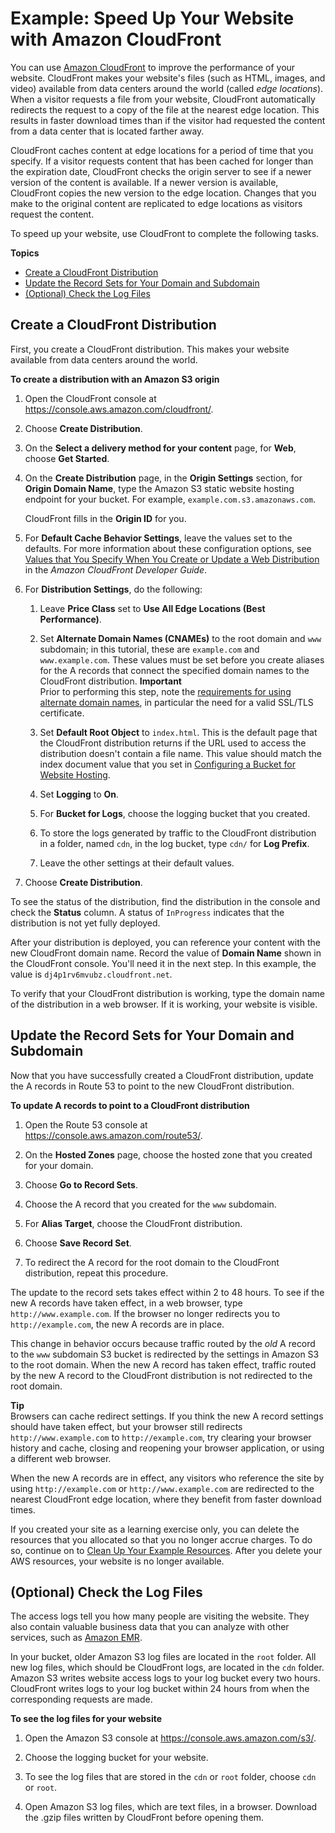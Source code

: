 # Example: Speed Up Your Website with Amazon CloudFront<a name="website-hosting-cloudfront-walkthrough"></a>

You can use [Amazon CloudFront](http://aws.amazon.com/cloudfront) to improve the performance of your website\. CloudFront makes your website's files \(such as HTML, images, and video\) available from data centers around the world \(called *edge locations*\)\. When a visitor requests a file from your website, CloudFront automatically redirects the request to a copy of the file at the nearest edge location\. This results in faster download times than if the visitor had requested the content from a data center that is located farther away\.

CloudFront caches content at edge locations for a period of time that you specify\. If a visitor requests content that has been cached for longer than the expiration date, CloudFront checks the origin server to see if a newer version of the content is available\. If a newer version is available, CloudFront copies the new version to the edge location\. Changes that you make to the original content are replicated to edge locations as visitors request the content\.

To speed up your website, use CloudFront to complete the following tasks\.

**Topics**
+ [Create a CloudFront Distribution](#create-distribution)
+ [Update the Record Sets for Your Domain and Subdomain](#update-record-sets)
+ [\(Optional\) Check the Log Files](#check-log-files)

## Create a CloudFront Distribution<a name="create-distribution"></a>

First, you create a CloudFront distribution\. This makes your website available from data centers around the world\.

**To create a distribution with an Amazon S3 origin**

1. Open the CloudFront console at [ https://console\.aws\.amazon\.com/cloudfront/](https://console.aws.amazon.com/cloudfront/)\.

1. Choose **Create Distribution**\.

1. On the **Select a delivery method for your content** page, for **Web**, choose **Get Started**\.

1. On the **Create Distribution** page, in the **Origin Settings** section, for **Origin Domain Name**, type the Amazon S3 static website hosting endpoint for your bucket\. For example, `example.com.s3.amazonaws.com`\.

   CloudFront fills in the **Origin ID** for you\.

1. For **Default Cache Behavior Settings**, leave the values set to the defaults\. For more information about these configuration options, see [Values that You Specify When You Create or Update a Web Distribution](https://docs.aws.amazon.com/AmazonCloudFront/latest/DeveloperGuide/WorkingWithDownloadDistributions.html#DownloadDistValuesYouSpecify) in the *Amazon CloudFront Developer Guide*\.

1. For **Distribution Settings**, do the following:

   1. Leave **Price Class** set to **Use All Edge Locations \(Best Performance\)**\.

   1. Set **Alternate Domain Names \(CNAMEs\)** to the root domain and `www` subdomain; in this tutorial, these are `example.com` and `www.example.com`\. These values must be set before you create aliases for the A records that connect the specified domain names to the CloudFront distribution\.
**Important**  
Prior to performing this step, note the [requirements for using alternate domain names](https://docs.aws.amazon.com/AmazonCloudFront/latest/DeveloperGuide/CNAMEs.html#alternate-domain-names-requirements), in particular the need for a valid SSL/TLS certificate\. 

   1. Set **Default Root Object** to `index.html`\. This is the default page that the CloudFront distribution returns if the URL used to access the distribution doesn't contain a file name\. This value should match the index document value that you set in [Configuring a Bucket for Website Hosting](HowDoIWebsiteConfiguration.md)\.

   1. Set **Logging** to **On**\.

   1. For **Bucket for Logs**, choose the logging bucket that you created\.

   1. To store the logs generated by traffic to the CloudFront distribution in a folder, named `cdn`, in the log bucket, type `cdn/` for **Log Prefix**\.

   1. Leave the other settings at their default values\.

1. Choose **Create Distribution**\.

To see the status of the distribution, find the distribution in the console and check the **Status** column\. A status of `InProgress` indicates that the distribution is not yet fully deployed\.

After your distribution is deployed, you can reference your content with the new CloudFront domain name\. Record the value of **Domain Name** shown in the CloudFront console\. You'll need it in the next step\. In this example, the value is `dj4p1rv6mvubz.cloudfront.net`\. 

To verify that your CloudFront distribution is working, type the domain name of the distribution in a web browser\. If it is working, your website is visible\. 

## Update the Record Sets for Your Domain and Subdomain<a name="update-record-sets"></a>

Now that you have successfully created a CloudFront distribution, update the A records in Route 53 to point to the new CloudFront distribution\.

**To update A records to point to a CloudFront distribution**

1. Open the Route 53 console at [https://console\.aws\.amazon\.com/route53/](https://console.aws.amazon.com/route53/)\.

1. On the **Hosted Zones** page, choose the hosted zone that you created for your domain\.

1. Choose **Go to Record Sets**\.

1. Choose the A record that you created for the `www` subdomain\.

1. For **Alias Target**, choose the CloudFront distribution\.

1. Choose **Save Record Set**\.

1. To redirect the A record for the root domain to the CloudFront distribution, repeat this procedure\.

The update to the record sets takes effect within 2 to 48 hours\. To see if the new A records have taken effect, in a web browser, type `http://www.example.com`\. If the browser no longer redirects you to `http://example.com`, the new A records are in place\. 

This change in behavior occurs because traffic routed by the *old* A record to the `www` subdomain S3 bucket is redirected by the settings in Amazon S3 to the root domain\. When the new A record has taken effect, traffic routed by the new A record to the CloudFront distribution is not redirected to the root domain\. 

**Tip**  
Browsers can cache redirect settings\. If you think the new A record settings should have taken effect, but your browser still redirects `http://www.example.com` to `http://example.com`, try clearing your browser history and cache, closing and reopening your browser application, or using a different web browser\. 

When the new A records are in effect, any visitors who reference the site by using `http://example.com` or `http://www.example.com` are redirected to the nearest CloudFront edge location, where they benefit from faster download times\.

If you created your site as a learning exercise only, you can delete the resources that you allocated so that you no longer accrue charges\. To do so, continue on to [Clean Up Your Example Resources](getting-started-cleanup.md)\. After you delete your AWS resources, your website is no longer available\.

## \(Optional\) Check the Log Files<a name="check-log-files"></a>

The access logs tell you how many people are visiting the website\. They also contain valuable business data that you can analyze with other services, such as [Amazon EMR](https://docs.aws.amazon.com/emr/latest/DeveloperGuide/)\. 

In your bucket, older Amazon S3 log files are located in the `root` folder\. All new log files, which should be CloudFront logs, are located in the `cdn` folder\. Amazon S3 writes website access logs to your log bucket every two hours\. CloudFront writes logs to your log bucket within 24 hours from when the corresponding requests are made\.

**To see the log files for your website**

1. Open the Amazon S3 console at [https://console\.aws\.amazon\.com/s3/](https://console.aws.amazon.com/s3/)\.

1. Choose the logging bucket for your website\.

1. To see the log files that are stored in the `cdn` or `root` folder, choose `cdn` or `root`\.

1. Open Amazon S3 log files, which are text files, in a browser\. Download the \.gzip files written by CloudFront before opening them\.